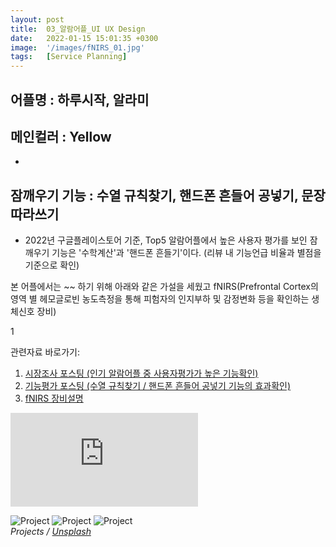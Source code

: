 ```yaml
---
layout: post
title:  03_알람어플_UI UX Design
date:   2022-01-15 15:01:35 +0300
image:  '/images/fNIRS_01.jpg'
tags:   [Service Planning]
---
```


## 어플명 : 하루시작, 알라미
## 메인컬러 : Yellow
- 
## 잠깨우기 기능 : 수열 규칙찾기, 핸드폰 흔들어 공넣기, 문장 따라쓰기
- 2022년 구글플레이스토어 기준, Top5 알람어플에서 높은 사용자 평가를 보인 잠깨우기 기능은 '수학계산'과 '핸드폰 흔들기'이다. (리뷰 내 기능언급 비율과 별점을 기준으로 확인) 

본 어플에서는 ~~ 하기 위해 아래와 같은 가설을 세웠고 fNIRS(Prefrontal Cortex의 영역 별 헤모글로빈 농도측정을 통해 피험자의 인지부하 및 감정변화 등을 확인하는 생체신호 장비)

1 

관련자료 바로가기: 
1. [시장조사 포스팅 (인기 알람어플 중 사용자평가가 높은 기능확인)](https://hongdaye71.github.io/blog/alram-mobile-app-research)
2. [기능평가 포스팅 (수열 규칙찾기 / 핸드폰 흔들어 공넣기 기능의 효과확인)](https://hongdaye71.github.io/blog/alram-mobile-app-serviceplanning)
3. [fNIRS 장비설명](https://hongdaye71.github.io/blog/fnirs)


<!--작업물 영상!-->
<p><iframe src="https://www.youtube.com/embed/RpW-rzw1kx8" frameborder="0" allowfullscreen></iframe></p>
<!--작업물 세부 이미지!-->
<div class="gallery-box">
  <div class="gallery">
    <img src="/images/Posting/Figma/Study05/01.png" alt="Project">
    <img src="/images/Posting/Figma/Study05/02.png" alt="Project">
    <img src="/images/Posting/Figma/Study05/03.png" alt="Project">
  </div>
  <em>Projects / <a href="https://unsplash.com/" target="_blank">Unsplash</a></em>
</div>


<!--
Test Color : 
Red(Exciting)
yellow(Playful)
Blue(선호되는 컬러니까 테스트 / red,yellow랑 비교용)

논문 : the colors of emotion’ 
https://anthrosource.onlinelibrary.wiley.com/doi/pdf/10.1525/ae.1974.1.1.02a00030
 -->